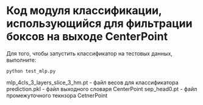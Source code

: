 #  Код модуля классификации, использующийся для фильтрации боксов на выходе CenterPoint 

Для того, чтобы запустить классификатор на тестовых данных, выполните: 
```
python test_mlp.py
```
mlp_4cls_3_layers_slice_3_hm.pt - файл весов для классификатора
prediction.pkl - файл выходного словаря CenterPoint
sep_head0.pt - файл промежуточного текнзора CetnerPoint
